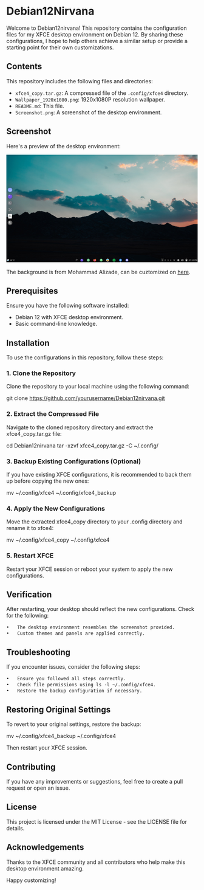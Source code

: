 # Debian12Nirvana
Welcome to Debian12nirvana! This repository contains the configuration files for my XFCE desktop environment on Debian 12. By sharing these configurations, I hope to help others achieve a similar setup or provide a starting point for their own customizations.

## Contents

This repository includes the following files and directories:

- `xfce4_copy.tar.gz`: A compressed file of the `.config/xfce4` directory.
- `Wallpaper_1920x1080.png`: 1920x1080P resolution wallpaper.
- `README.md`: This file.
- `Screenshot.png`: A screenshot of the desktop environment.

## Screenshot

Here's a preview of the desktop environment:

![Screenshot](Screenshot.png)

The background is from Mohammad Alizade, can be cuztomized on [here](https://wallhaven.cc/w/vmkl78).

## Prerequisites

Ensure you have the following software installed:
- Debian 12 with XFCE desktop environment.
- Basic command-line knowledge.

## Installation

To use the configurations in this repository, follow these steps:

### 1. Clone the Repository

Clone the repository to your local machine using the following command:

git clone https://github.com/yourusername/Debian12nirvana.git

### 2. Extract the Compressed File

Navigate to the cloned repository directory and extract the xfce4_copy.tar.gz file:

cd Debian12nirvana
tar -xzvf xfce4_copy.tar.gz -C ~/.config/

### 3. Backup Existing Configurations (Optional)

If you have existing XFCE configurations, it is recommended to back them up before copying the new ones:

mv ~/.config/xfce4 ~/.config/xfce4_backup

### 4. Apply the New Configurations

Move the extracted xfce4_copy directory to your .config directory and rename it to xfce4:

mv ~/.config/xfce4_copy ~/.config/xfce4

### 5. Restart XFCE

Restart your XFCE session or reboot your system to apply the new configurations.

## Verification

After restarting, your desktop should reflect the new configurations. Check for the following:

	•	The desktop environment resembles the screenshot provided.
	•	Custom themes and panels are applied correctly.

## Troubleshooting

If you encounter issues, consider the following steps:

	•	Ensure you followed all steps correctly.
	•	Check file permissions using ls -l ~/.config/xfce4.
	•	Restore the backup configuration if necessary.

## Restoring Original Settings

To revert to your original settings, restore the backup:

mv ~/.config/xfce4_backup ~/.config/xfce4

Then restart your XFCE session.

## Contributing

If you have any improvements or suggestions, feel free to create a pull request or open an issue.

## License

This project is licensed under the MIT License - see the LICENSE file for details.

## Acknowledgements

Thanks to the XFCE community and all contributors who help make this desktop environment amazing.

Happy customizing!
